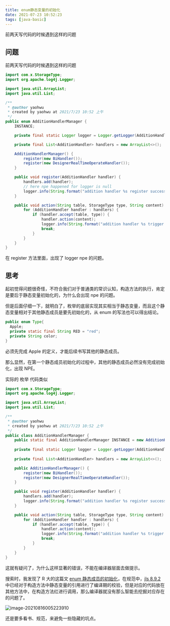 ```yaml
---
title: enum静态变量的初始化
date: 2021-07-23 10:52:23
tags: [java-basic]
---
```


前两天写代码的时候遇到这样的问题

<!-- more -->

## 问题

前两天写代码的时候遇到这样的问题

```java
import com.x.StorageType;
import org.apache.log4j.Logger;

import java.util.ArrayList;
import java.util.List;

/**
 * @author yaohwu
 * created by yaohwu at 2021/7/23 10:52 上午
 */
public enum AdditionHandlerManager {
    INSTANCE;

    private final static Logger logger = Logger.getLogger(AdditionHandlerManager.class);

    private final List<AdditionHandler> handlers = new ArrayList<>();

    AdditionHandlerManager() {
        register(new BiHandler());
        register(new DesignerRealTimeOperateHandler());
    }

    public void register(AdditionHandler handler) {
        handlers.add(handler);
        // here npe happened for logger is null
        logger.info(String.format("addition handler %s register success", handler.getClass().getSimpleName()));
    }

    public void action(String table, StorageType type, String content) {
        for (AdditionHandler handler : handlers) {
            if (handler.accept(table, type)) {
                handler.action(content);
                logger.info(String.format("addition handler %s trigger success", handler.getClass().getSimpleName()));
                break;
            }
        }
    }
}
```

在 register 方法里面，出现了 logger npe 的问题。

## 思考

起初觉得问题很奇怪，不符合我们对于普通类的常识认知，构造方法的执行，肯定是要后于静态变量初始化的，为什么会出现 npe 的问题。

但是后面仔细一下，就明白了，枚举的底层实现其实相当于静态变量，而且这个静态变量相对于其他静态成员是要先初始化的，从 enum 的写法也可以得出结论。

```java
public enum Type{
  Apple;
  private static final String RED = "red";
  private String color;
}
```

必须先完成 Apple 的定义，才能后续书写其他的静态成员。

那么显然，在第一个静态成员初始化的过程中，其他的静态成员必然没有完成初始化，出现 NPE。

实际的 枚举 代码类似

```java
import com.x.StorageType;
import org.apache.log4j.Logger;

import java.util.ArrayList;
import java.util.List;

/**
 * @author yaohwu
 * created by yaohwu at 2021/7/23 10:52 上午
 */
public class AdditionHandlerManager {
    public static final AdditionHandlerManager INSTANCE = new AdditionHandlerManager();
    
    private final static Logger logger = Logger.getLogger(AdditionHandlerManager.class);
    
    private final List<AdditionHandler> handlers = new ArrayList<>();

    public AdditionHandlerManager() {
        register(new BiHandler());
        register(new DesignerRealTimeOperateHandler());
    }

    public void register(AdditionHandler handler) {
        handlers.add(handler);
        logger.info(String.format("addition handler %s register success", handler.getClass().getSimpleName()));
    }

    public void action(String table, StorageType type, String content) {
        for (AdditionHandler handler : handlers) {
            if (handler.accept(table, type)) {
                handler.action(content);
                logger.info(String.format("addition handler %s trigger success", handler.getClass().getSimpleName()));
                break;
            }
        }
    }
}
```

这就有疑问了，为什么这样显著的错误，不能在编译器层面去做提示。

搜索时，我发现了 R 大的这篇文 [enum 静态成员的初始化](https://www.iteye.com/blog/rednaxelafx-460981)，在规范中，[jls 8.9.2](https://docs.oracle.com/javase/specs/jls/se8/html/jls-8.html#jls-8.9) 中已经对于构造方法中静态变量的引用进行了编译期的校验，但是对应的代码放在其他方法中，在构造方法红进行调用，那么编译器就没有那么智能去挖掘对应存在的问题了。

![image-20210816005223910][def]

还是要多看书、规范，来避免一些隐藏的坑点。

[def]: https://cdn.jsdelivr.net/gh/yaohwu/link-image/static/BSSmsq.png